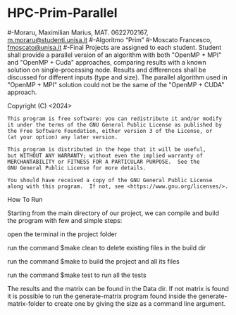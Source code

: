 # HPC-Prim-Parallel

#-Moraru, Maximilian Marius, MAT. 0622702167, m.moraru@studenti.unisa.it
#-Algoritmo “Prim”
#-Moscato Francesco, fmoscato@unisa.it
#-Final Projects are assigned to each student. Student shall provide a parallel version of an algorithm with both "OpenMP + MPI" and "OpenMP + Cuda" approaches, comparing results with a known solution on single-processing node. Results and differences shall be discussed for different inputs (type and size). The parallel algorithm used in "OpenMP + MPI" solution could not be the same of the "OpenMP + CUDA" approach.


Copyright (C) <2024>  <Maximilian Marius Moraru>

    This program is free software: you can redistribute it and/or modify
    it under the terms of the GNU General Public License as published by
    the Free Software Foundation, either version 3 of the License, or
    (at your option) any later version.

    This program is distributed in the hope that it will be useful,
    but WITHOUT ANY WARRANTY; without even the implied warranty of
    MERCHANTABILITY or FITNESS FOR A PARTICULAR PURPOSE.  See the
    GNU General Public License for more details.

    You should have received a copy of the GNU General Public License
    along with this program.  If not, see <https://www.gnu.org/licenses/>.




How To Run

Starting from the main directory of our project, we can compile and build the program with few and simple steps:

open the terminal in the project folder

run the command 
 $make clean
to delete existing files in the build dir

run the command 
 $make
to build the project and all its files

run the command
 $make test
to run all the tests

The results and the matrix can be found in the Data dir.
If not matrix is found it is possible to run the  generate-matrix program found inside the generate-matrix-folder to create one by giving the size as a command line argument.
